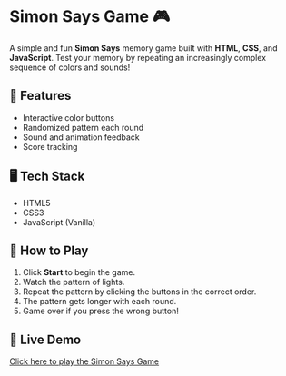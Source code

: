 # Simon Says Game 🎮

A simple and fun **Simon Says** memory game built with **HTML**, **CSS**, and **JavaScript**. Test your memory by repeating an increasingly complex sequence of colors and sounds!

## 🚀 Features
- Interactive color buttons
- Randomized pattern each round
- Sound and animation feedback
- Score tracking

## 🖥️ Tech Stack
- HTML5
- CSS3
- JavaScript (Vanilla)


## 🎯 How to Play
1. Click **Start** to begin the game.
2. Watch the pattern of lights.
3. Repeat the pattern by clicking the buttons in the correct order.
4. The pattern gets longer with each round.
5. Game over if you press the wrong button!

## 🔗 Live Demo

[Click here to play the Simon Says Game](https://sanjiwsingh.github.io/Simon-Says-Game/)
   
